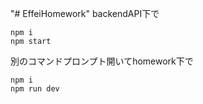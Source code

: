 "# EffeiHomework" 
backendAPI下で
```
npm i  
npm start
```

別のコマンドプロンプト開いてhomework下で
```
npm i  
npm run dev
```
